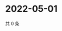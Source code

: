 # 2022-05-01

共 0 条

<!-- BEGIN WEIBO -->
<!-- 最后更新时间 Sun May 01 2022 00:01:55 GMT+0800 (China Standard Time) -->

<!-- END WEIBO -->
